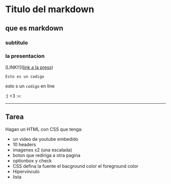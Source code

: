 # Titulo del markdown

## que es markdown

### subtitulo

### la presentacion

[LINK!!]([link a la press](https://docs.google.com/presentation/d/1LATUVUWYRXZ1I2YQTdkNFve22xcIc1ml4ji0AdpE72I/edit?pli=1&slide=id.g2f1646eb2f2_0_259#slide=id.g2f1646eb2f2_0_259))

```
Esto es un codigo
```

esto s un `codigo`  en line

:) <3 ::skull::

-----------
## Tarea

Hagan un HTML con CSS que tenga:

- un video de youtube embedido
- 10 headers
- imagenes x2 (una escalada)
- boton que rediriga a otra pagina
- optionbox y check
- CSS defina la fuente el bacground color el foreground color
- Hipervinculo
- lista 


